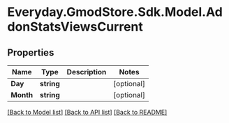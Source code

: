 # Everyday.GmodStore.Sdk.Model.AddonStatsViewsCurrent
## Properties

Name | Type | Description | Notes
------------ | ------------- | ------------- | -------------
**Day** | **string** |  | [optional] 
**Month** | **string** |  | [optional] 

[[Back to Model list]](../README.md#documentation-for-models) [[Back to API list]](../README.md#documentation-for-api-endpoints) [[Back to README]](../README.md)

